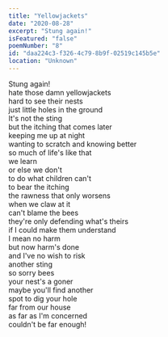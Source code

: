 ```yaml
---
title: "Yellowjackets"
date: "2020-08-28"
excerpt: "Stung again!"
isFeatured: "false"
poemNumber: "8"
id: "daa224c3-f326-4c79-8b9f-02519c145b5e"
location: "Unknown"
---
```


Stung again!  
hate those damn yellowjackets  
hard to see their nests  
just little holes in the ground  
It's not the sting  
but the itching that comes later  
keeping me up at night  
wanting to scratch and knowing better  
so much of life's like that  
we learn  
or else we don't  
to do what children can't  
to bear the itching  
the rawness that only worsens  
when we claw at it  
can't blame the bees  
they're only defending what's theirs  
if I could make them understand  
I mean no harm  
but now harm's done  
and I've no wish to risk  
another sting  
so sorry bees  
your nest's a goner  
maybe you'll find another  
spot to dig your hole  
far from our house  
as far as I'm concerned  
couldn't be far enough!
